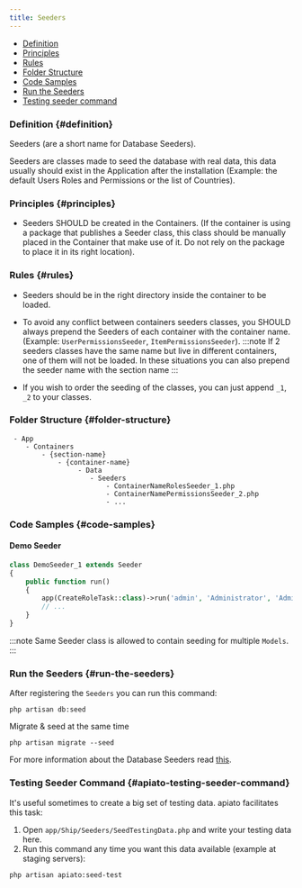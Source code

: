 ```yaml
---
title: Seeders
---
```


* [Definition](#definition)
* [Principles](#principles)
* [Rules](#rules)
* [Folder Structure](#folder-structure)
* [Code Samples](#code-samples)
* [Run the Seeders](#run-the-seeders)
* [Testing seeder command](#apiato-testing-seeder-command)

### Definition {#definition}

Seeders (are a short name for Database Seeders).

Seeders are classes made to seed the database with real data, this data usually should exist in the Application after the installation (Example: the default Users Roles and Permissions or the list of Countries).

### Principles {#principles}

- Seeders SHOULD be created in the Containers. (If the container is using a package that publishes a Seeder class, this class should be manually placed in the Container that make use of it. Do not rely on the package to place it in its right location).

### Rules {#rules}

- Seeders should be in the right directory inside the container to be loaded.

- To avoid any conflict between containers seeders classes, you SHOULD always prepend the Seeders of each container with the container name. (Example: `UserPermissionsSeeder`, `ItemPermissionsSeeder`).
:::note
If 2 seeders classes have the same name but live in different containers, one of them will not be loaded. In these situations you can also prepend the seeder name with the section name
:::
  
- If you wish to order the seeding of the classes, you can just append `_1`, `_2` to your classes.

### Folder Structure {#folder-structure}

```
 - App
    - Containers
        - {section-name}
            - {container-name}
                 - Data
                    - Seeders
                        - ContainerNameRolesSeeder_1.php
                        - ContainerNamePermissionsSeeder_2.php
                        - ...
```

### Code Samples {#code-samples}

#### Demo Seeder

```php
class DemoSeeder_1 extends Seeder
{
    public function run()
    {
        app(CreateRoleTask::class)->run('admin', 'Administrator', 'Administrator Role', 999);
        // ...
    }
}
```
:::note
Same Seeder class is allowed to contain seeding for multiple `Models`.
:::

### Run the Seeders {#run-the-seeders}

After registering the `Seeders` you can run this command:

```shell
php artisan db:seed
```

Migrate & seed at the same time

```shell
php artisan migrate --seed
```

For more information about the Database Seeders read [this](https://laravel.com/docs/master/seeding).

### Testing Seeder Command {#apiato-testing-seeder-command}

It's useful sometimes to create a big set of testing data. apiato facilitates this task:

1. Open `app/Ship/Seeders/SeedTestingData.php` and write your testing data here.
2. Run this command any time you want this data available (example at staging servers):

```shell
php artisan apiato:seed-test
```
